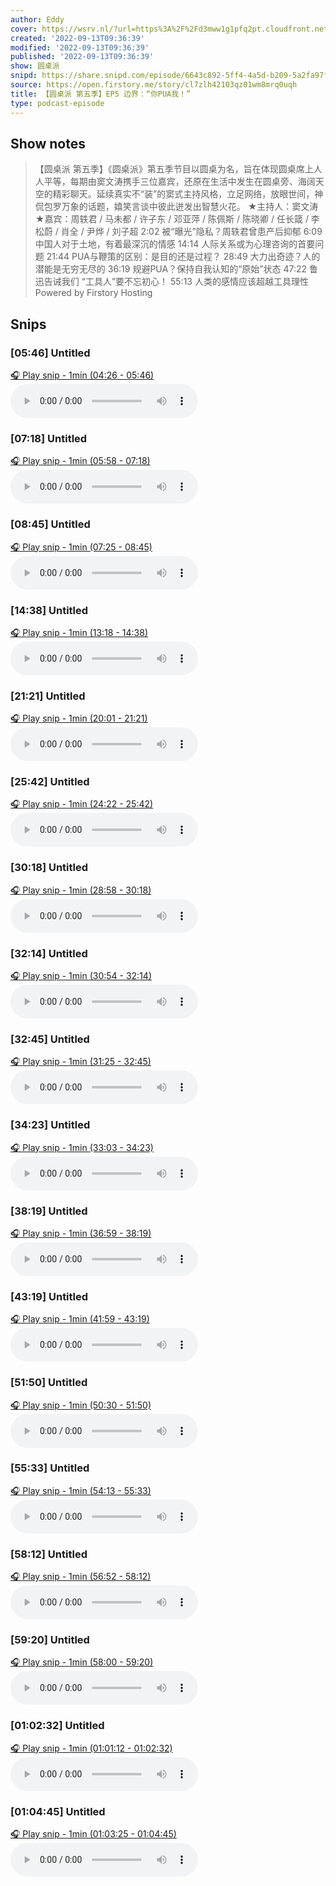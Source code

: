 ```yaml
---
author: Eddy
cover: https://wsrv.nl/?url=https%3A%2F%2Fd3mww1g1pfq2pt.cloudfront.net%2FAvatar%2Fcl7zkcpvy0a0h01wi8uxbccdv%2F1666234585141.jpg&w=200&h=200
created: '2022-09-13T09:36:39'
modified: '2022-09-13T09:36:39'
published: '2022-09-13T09:36:39'
show: 圆桌派
snipd: https://share.snipd.com/episode/6643c892-5ff4-4a5d-b209-5a2fa97f285a
source: https://open.firstory.me/story/cl7zlh42103qz01wm8mrq0uqh
title: 【圆桌派 第五季】EP5 边界：“你PUA我！”
type: podcast-episode
---
```



## Show notes
> 【圆桌派 第五季】《圆桌派》第五季节目以圆桌为名，旨在体现圆桌席上人人平等，每期由窦文涛携手三位嘉宾，还原在生活中发生在圆桌旁、海阔天空的精彩聊天。延续真实不“装”的窦式主持风格，立足网络，放眼世间，神侃包罗万象的话题，嬉笑言谈中彼此迸发出智慧火花。  ★主持人：窦文涛  ★嘉宾：周轶君 / 马未都 / 许子东 / 邓亚萍 / 陈佩斯 / 陈晓卿 / 任长箴 / 李松蔚 / 肖全 / 尹烨 / 刘子超     2:02  被“曝光”隐私？周轶君曾患产后抑郁     6:09  中国人对于土地，有着最深沉的情感     14:14  人际关系或为心理咨询的首要问题     21:44  PUA与鞭策的区别：是目的还是过程？     28:49  大力出奇迹？人的潜能是无穷无尽的     36:19  规避PUA？保持自我认知的“原始”状态     47:22  鲁迅告诫我们 “工具人”要不忘初心！     55:13  人类的感情应该超越工具理性
> Powered by  Firstory Hosting

## Snips
### [05:46] Untitled
[🎧 Play snip - 1min️ (04:26 - 05:46)](https://share.snipd.com/snip/1f2025b0-576f-4646-a297-4a13f3ba9249)
<audio controls> <source src="https://backend.endpoints.firstory-709db.cloud.goog/play.mp3?url=https%3A%2F%2Fd3mww1g1pfq2pt.cloudfront.net%2FRecord%2Fcl7zkcpvy0a0h01wi8uxbccdv%2Fcl7zlh42103r001wm7o6b4g6w.mp3%3Fv%3D1663041733943#t=04:26,05:46"> </audio>
### [07:18] Untitled
[🎧 Play snip - 1min️ (05:58 - 07:18)](https://share.snipd.com/snip/823295fe-c1b9-4643-b4f2-6ab0ae5d73a3)
<audio controls> <source src="https://backend.endpoints.firstory-709db.cloud.goog/play.mp3?url=https%3A%2F%2Fd3mww1g1pfq2pt.cloudfront.net%2FRecord%2Fcl7zkcpvy0a0h01wi8uxbccdv%2Fcl7zlh42103r001wm7o6b4g6w.mp3%3Fv%3D1663041733943#t=05:58,07:18"> </audio>
### [08:45] Untitled
[🎧 Play snip - 1min️ (07:25 - 08:45)](https://share.snipd.com/snip/419e3acb-2946-4607-8403-84ab4695eb74)
<audio controls> <source src="https://backend.endpoints.firstory-709db.cloud.goog/play.mp3?url=https%3A%2F%2Fd3mww1g1pfq2pt.cloudfront.net%2FRecord%2Fcl7zkcpvy0a0h01wi8uxbccdv%2Fcl7zlh42103r001wm7o6b4g6w.mp3%3Fv%3D1663041733943#t=07:25,08:45"> </audio>
### [14:38] Untitled
[🎧 Play snip - 1min️ (13:18 - 14:38)](https://share.snipd.com/snip/466c4b5a-09da-440d-9bb4-417c32f6d495)
<audio controls> <source src="https://backend.endpoints.firstory-709db.cloud.goog/play.mp3?url=https%3A%2F%2Fd3mww1g1pfq2pt.cloudfront.net%2FRecord%2Fcl7zkcpvy0a0h01wi8uxbccdv%2Fcl7zlh42103r001wm7o6b4g6w.mp3%3Fv%3D1663041733943#t=13:18,14:38"> </audio>
### [21:21] Untitled
[🎧 Play snip - 1min️ (20:01 - 21:21)](https://share.snipd.com/snip/afb2b4bd-5c2f-438c-bd1e-7aaf528de41d)
<audio controls> <source src="https://backend.endpoints.firstory-709db.cloud.goog/play.mp3?url=https%3A%2F%2Fd3mww1g1pfq2pt.cloudfront.net%2FRecord%2Fcl7zkcpvy0a0h01wi8uxbccdv%2Fcl7zlh42103r001wm7o6b4g6w.mp3%3Fv%3D1663041733943#t=20:01,21:21"> </audio>
### [25:42] Untitled
[🎧 Play snip - 1min️ (24:22 - 25:42)](https://share.snipd.com/snip/d3cb349d-d295-40d2-829b-f2a9809365bd)
<audio controls> <source src="https://backend.endpoints.firstory-709db.cloud.goog/play.mp3?url=https%3A%2F%2Fd3mww1g1pfq2pt.cloudfront.net%2FRecord%2Fcl7zkcpvy0a0h01wi8uxbccdv%2Fcl7zlh42103r001wm7o6b4g6w.mp3%3Fv%3D1663041733943#t=24:22,25:42"> </audio>
### [30:18] Untitled
[🎧 Play snip - 1min️ (28:58 - 30:18)](https://share.snipd.com/snip/fcdb9d6c-caf4-4a61-b6b6-5ccb59f39816)
<audio controls> <source src="https://backend.endpoints.firstory-709db.cloud.goog/play.mp3?url=https%3A%2F%2Fd3mww1g1pfq2pt.cloudfront.net%2FRecord%2Fcl7zkcpvy0a0h01wi8uxbccdv%2Fcl7zlh42103r001wm7o6b4g6w.mp3%3Fv%3D1663041733943#t=28:58,30:18"> </audio>
### [32:14] Untitled
[🎧 Play snip - 1min️ (30:54 - 32:14)](https://share.snipd.com/snip/5bdcb50d-c5ea-4fcf-ab4c-46d5505970ea)
<audio controls> <source src="https://backend.endpoints.firstory-709db.cloud.goog/play.mp3?url=https%3A%2F%2Fd3mww1g1pfq2pt.cloudfront.net%2FRecord%2Fcl7zkcpvy0a0h01wi8uxbccdv%2Fcl7zlh42103r001wm7o6b4g6w.mp3%3Fv%3D1663041733943#t=30:54,32:14"> </audio>
### [32:45] Untitled
[🎧 Play snip - 1min️ (31:25 - 32:45)](https://share.snipd.com/snip/73cd137c-8e97-41f7-9dd8-e2069f204a94)
<audio controls> <source src="https://backend.endpoints.firstory-709db.cloud.goog/play.mp3?url=https%3A%2F%2Fd3mww1g1pfq2pt.cloudfront.net%2FRecord%2Fcl7zkcpvy0a0h01wi8uxbccdv%2Fcl7zlh42103r001wm7o6b4g6w.mp3%3Fv%3D1663041733943#t=31:25,32:45"> </audio>
### [34:23] Untitled
[🎧 Play snip - 1min️ (33:03 - 34:23)](https://share.snipd.com/snip/3fe49ed3-9348-47ae-ab55-25154938489c)
<audio controls> <source src="https://backend.endpoints.firstory-709db.cloud.goog/play.mp3?url=https%3A%2F%2Fd3mww1g1pfq2pt.cloudfront.net%2FRecord%2Fcl7zkcpvy0a0h01wi8uxbccdv%2Fcl7zlh42103r001wm7o6b4g6w.mp3%3Fv%3D1663041733943#t=33:03,34:23"> </audio>
### [38:19] Untitled
[🎧 Play snip - 1min️ (36:59 - 38:19)](https://share.snipd.com/snip/5b2d3b81-a95b-443a-a7d7-4e6fbe432c7d)
<audio controls> <source src="https://backend.endpoints.firstory-709db.cloud.goog/play.mp3?url=https%3A%2F%2Fd3mww1g1pfq2pt.cloudfront.net%2FRecord%2Fcl7zkcpvy0a0h01wi8uxbccdv%2Fcl7zlh42103r001wm7o6b4g6w.mp3%3Fv%3D1663041733943#t=36:59,38:19"> </audio>
### [43:19] Untitled
[🎧 Play snip - 1min️ (41:59 - 43:19)](https://share.snipd.com/snip/f71feabe-3b47-4278-b12a-22bde0c6e9f8)
<audio controls> <source src="https://backend.endpoints.firstory-709db.cloud.goog/play.mp3?url=https%3A%2F%2Fd3mww1g1pfq2pt.cloudfront.net%2FRecord%2Fcl7zkcpvy0a0h01wi8uxbccdv%2Fcl7zlh42103r001wm7o6b4g6w.mp3%3Fv%3D1663041733943#t=41:59,43:19"> </audio>
### [51:50] Untitled
[🎧 Play snip - 1min️ (50:30 - 51:50)](https://share.snipd.com/snip/9fa867df-9057-4541-9a6e-c5d1c35c6112)
<audio controls> <source src="https://backend.endpoints.firstory-709db.cloud.goog/play.mp3?url=https%3A%2F%2Fd3mww1g1pfq2pt.cloudfront.net%2FRecord%2Fcl7zkcpvy0a0h01wi8uxbccdv%2Fcl7zlh42103r001wm7o6b4g6w.mp3%3Fv%3D1663041733943#t=50:30,51:50"> </audio>
### [55:33] Untitled
[🎧 Play snip - 1min️ (54:13 - 55:33)](https://share.snipd.com/snip/bdd477d0-ff50-4fb3-aee8-ae95966229b2)
<audio controls> <source src="https://backend.endpoints.firstory-709db.cloud.goog/play.mp3?url=https%3A%2F%2Fd3mww1g1pfq2pt.cloudfront.net%2FRecord%2Fcl7zkcpvy0a0h01wi8uxbccdv%2Fcl7zlh42103r001wm7o6b4g6w.mp3%3Fv%3D1663041733943#t=54:13,55:33"> </audio>
### [58:12] Untitled
[🎧 Play snip - 1min️ (56:52 - 58:12)](https://share.snipd.com/snip/ef9ae5fc-16fd-4e15-8df8-7bf27b5f0b7f)
<audio controls> <source src="https://backend.endpoints.firstory-709db.cloud.goog/play.mp3?url=https%3A%2F%2Fd3mww1g1pfq2pt.cloudfront.net%2FRecord%2Fcl7zkcpvy0a0h01wi8uxbccdv%2Fcl7zlh42103r001wm7o6b4g6w.mp3%3Fv%3D1663041733943#t=56:52,58:12"> </audio>
### [59:20] Untitled
[🎧 Play snip - 1min️ (58:00 - 59:20)](https://share.snipd.com/snip/8fedab8c-763b-4949-9b03-25b69fd2c266)
<audio controls> <source src="https://backend.endpoints.firstory-709db.cloud.goog/play.mp3?url=https%3A%2F%2Fd3mww1g1pfq2pt.cloudfront.net%2FRecord%2Fcl7zkcpvy0a0h01wi8uxbccdv%2Fcl7zlh42103r001wm7o6b4g6w.mp3%3Fv%3D1663041733943#t=58:00,59:20"> </audio>
### [01:02:32] Untitled
[🎧 Play snip - 1min️ (01:01:12 - 01:02:32)](https://share.snipd.com/snip/cc7ad0f5-4c87-4c41-a74f-cabc31327c36)
<audio controls> <source src="https://backend.endpoints.firstory-709db.cloud.goog/play.mp3?url=https%3A%2F%2Fd3mww1g1pfq2pt.cloudfront.net%2FRecord%2Fcl7zkcpvy0a0h01wi8uxbccdv%2Fcl7zlh42103r001wm7o6b4g6w.mp3%3Fv%3D1663041733943#t=01:01:12,01:02:32"> </audio>
### [01:04:45] Untitled
[🎧 Play snip - 1min️ (01:03:25 - 01:04:45)](https://share.snipd.com/snip/c38c10de-af0b-4e5e-80ac-5014a18f054c)
<audio controls> <source src="https://backend.endpoints.firstory-709db.cloud.goog/play.mp3?url=https%3A%2F%2Fd3mww1g1pfq2pt.cloudfront.net%2FRecord%2Fcl7zkcpvy0a0h01wi8uxbccdv%2Fcl7zlh42103r001wm7o6b4g6w.mp3%3Fv%3D1663041733943#t=01:03:25,01:04:45"> </audio>
